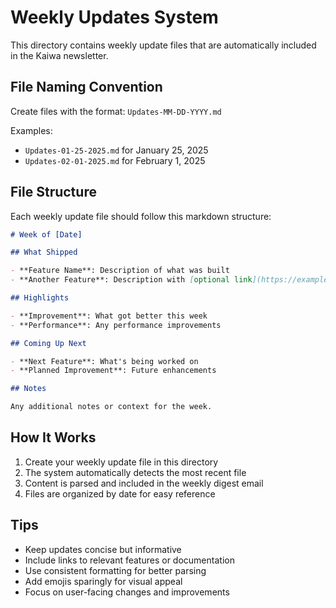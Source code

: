 # Weekly Updates System

This directory contains weekly update files that are automatically included in the Kaiwa newsletter.

## File Naming Convention

Create files with the format: `Updates-MM-DD-YYYY.md`

Examples:

- `Updates-01-25-2025.md` for January 25, 2025
- `Updates-02-01-2025.md` for February 1, 2025

## File Structure

Each weekly update file should follow this markdown structure:

```markdown
# Week of [Date]

## What Shipped

- **Feature Name**: Description of what was built
- **Another Feature**: Description with [optional link](https://example.com)

## Highlights

- **Improvement**: What got better this week
- **Performance**: Any performance improvements

## Coming Up Next

- **Next Feature**: What's being worked on
- **Planned Improvement**: Future enhancements

## Notes

Any additional notes or context for the week.
```

## How It Works

1. Create your weekly update file in this directory
2. The system automatically detects the most recent file
3. Content is parsed and included in the weekly digest email
4. Files are organized by date for easy reference

## Tips

- Keep updates concise but informative
- Include links to relevant features or documentation
- Use consistent formatting for better parsing
- Add emojis sparingly for visual appeal
- Focus on user-facing changes and improvements
